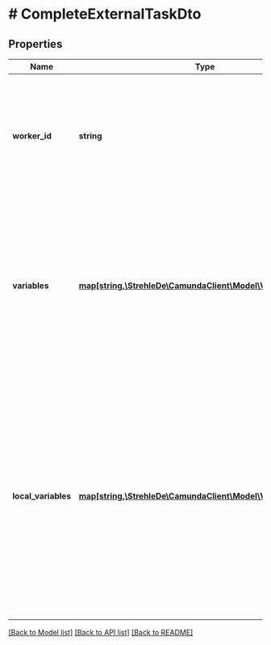 # # CompleteExternalTaskDto

## Properties

Name | Type | Description | Notes
------------ | ------------- | ------------- | -------------
**worker_id** | **string** | The id of the worker that completes the task. Must match the id of the worker who has most recently locked the task. | [optional] 
**variables** | [**map[string,\StrehleDe\CamundaClient\Model\VariableValueDto]**](VariableValueDto.md) | A JSON object containing variable key-value pairs. Each key is a variable name and each value a JSON variable value object with the following properties: | [optional] 
**local_variables** | [**map[string,\StrehleDe\CamundaClient\Model\VariableValueDto]**](VariableValueDto.md) | A JSON object containing local variable key-value pairs. Local variables are set only in the scope of external task. Each key is a variable name and each value a JSON variable value object with the following properties: | [optional] 

[[Back to Model list]](../../README.md#documentation-for-models) [[Back to API list]](../../README.md#documentation-for-api-endpoints) [[Back to README]](../../README.md)



